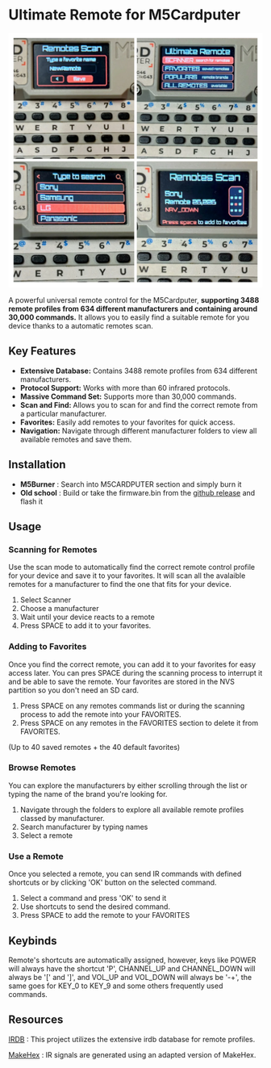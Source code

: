 # Ultimate Remote for M5Cardputer

![Ultimate Remote](image.webp)

A powerful universal remote control for the M5Cardputer, <b>supporting 3488 remote profiles from 634 different manufacturers and containing around 30,000 commands.</b> It allows you to easily find a suitable remote for you device thanks to a automatic remotes scan.

## Key Features

- <b>Extensive Database:</b> Contains 3488 remote profiles from 634 different manufacturers.
- <b>Protocol Support:</b> Works with more than 60 infrared protocols.
- <b>Massive Command Set:</b> Supports more than 30,000 commands.
- <b>Scan and Find: </b>Allows you to scan for and find the correct remote from a particular manufacturer.
- <b>Favorites:</b> Easily add remotes to your favorites for quick access.
- <b>Navigation:</b> Navigate through different manufacturer folders to view all available remotes and save them.

## Installation

- <b>M5Burner</b> : Search into M5CARDPUTER section and simply burn it
- <b>Old school</b> : Build or take the firmware.bin from the [github release](https://github.com/geo-tp/Ultimate-Remote/releases/tag/v1.0) and flash it


## Usage

### Scanning for Remotes
Use the scan mode to automatically find the correct remote control profile for your device and save it to your favorites. It will scan all the avalaible remotes for a manufacturer to find the one that fits for your device.

1. Select Scanner
2. Choose a manufacturer
3. Wait until your device reacts to a remote
4. Press SPACE to add it to your favorites.

### Adding to Favorites
Once you find the correct remote, you can add it to your favorites for easy access later. You can pres SPACE during the scanning process to interrupt it and be able to save the remote. Your favorites are stored in the NVS partition so you don't need an SD card.

1. Press SPACE on any remotes commands list or during the scanning process to add the remote into your FAVORITES.
2. Press SPACE on any remotes in the FAVORITES section to delete it from FAVORITES.

(Up to 40 saved remotes + the 40 default favorites)

### Browse Remotes
You can explore the manufacturers by either scrolling through the list or typing the name of the brand you're looking for.

1. Navigate through the folders to explore all available remote profiles classed by manufacturer. 
2. Search manufacturer by typing names
3. Select a remote

### Use a Remote
Once you selected a remote, you can send IR commands with defined shortcuts or by clicking 'OK' button on the selected command.

1. Select a command and press 'OK' to send it
2. Use shortcuts to send the desired command.
3. Press SPACE to add the remote to your FAVORITES

## Keybinds

Remote's shortcuts are automatically assigned, however, keys like POWER will always have the shortcut 'P', CHANNEL_UP and CHANNEL_DOWN will always be '[' and ']', and VOL_UP and VOL_DOWN will always be '-+', the same goes for KEY_0 to KEY_9 and some others frequently used commands.

## Resources

[IRDB](https://github.com/probonopd/irdb) : This project utilizes the extensive irdb database for remote profiles.

[MakeHex](https://github.com/probonopd/MakeHex) : IR signals are generated using an adapted version of MakeHex.
